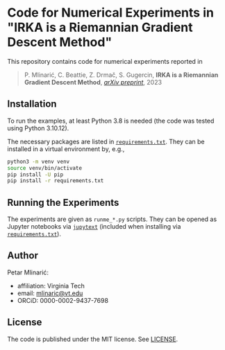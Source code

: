 # Code for Numerical Experiments in "IRKA is a Riemannian Gradient Descent Method"

This repository contains code for numerical experiments reported in

> P. Mlinarić, C. Beattie, Z. Drmač, S. Gugercin,
> **IRKA is a Riemannian Gradient Descent Method**,
> [*arXiv preprint*](https://arxiv.org/abs/2311.02031),
> 2023

## Installation

To run the examples, at least Python 3.8 is needed
(the code was tested using Python 3.10.12).

The necessary packages are listed in [`requirements.txt`](requirements.txt).
They can be installed in a virtual environment by, e.g.,

```bash
python3 -m venv venv
source venv/bin/activate
pip install -U pip
pip install -r requirements.txt
```

## Running the Experiments

The experiments are given as `runme_*.py` scripts.
They can be opened as Jupyter notebooks via
[`jupytext`](https://jupytext.readthedocs.io/en/latest/)
(included when installing via [`requirements.txt`](requirements.txt)).

## Author

Petar Mlinarić:

- affiliation: Virginia Tech
- email: mlinaric@vt.edu
- ORCiD: 0000-0002-9437-7698

## License

The code is published under the MIT license.
See [LICENSE](LICENSE).
